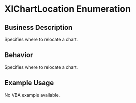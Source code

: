 # XlChartLocation Enumeration

## Business Description
Specifies where to relocate a chart.

## Behavior
Specifies where to relocate a chart.

## Example Usage
No VBA example available.